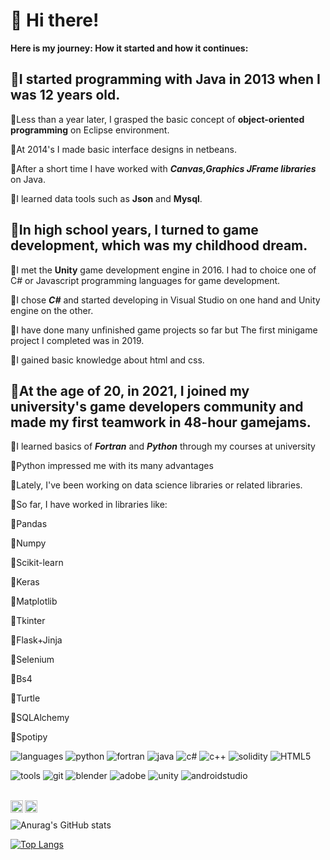 # 👋 Hi there!

  
__Here is my journey: How it started and how it continues:__

## 👶I started programming with __Java__ in 2013 when I was 12 years old. 

🔸Less than a year later, I grasped the basic concept of __object-oriented programming__ on Eclipse environment.

🔸At 2014's I made basic interface designs in netbeans.
	
🔸After a short time I have worked with ___Canvas,Graphics JFrame libraries___ on Java.
	
🔸I learned data tools such as __Json__ and __Mysql__.


## 🧑In high school years, I turned to game development, which was my childhood dream.

🔸I met the __Unity__ game development engine in 2016. I had to choice one of C# or Javascript programming languages for game development.
	
🔸I chose ___C#___ and started developing in Visual Studio on one hand and Unity engine on the other.
	
🔸I have done many unfinished game projects so far but The first minigame project I completed was in 2019.
		
🔸I gained basic knowledge about html and css.

## 🧔‍At the age of 20, in 2021, I joined my university's game developers community and made my first teamwork in __48-hour gamejams.__
  
🔸I learned basics of ___Fortran___ and ___Python___ through my courses at university
	
🔸Python impressed me with its many advantages

🔸Lately, I've been working on data science libraries or related libraries.
	
🔸So far, I have worked in libraries like:


🚩Pandas 
		
🚩Numpy

🚩Scikit-learn	

🚩Keras

🚩Matplotlib 
		
🚩Tkinter 

🚩Flask+Jinja
		
🚩Selenium 

🚩Bs4

🚩Turtle

🚩SQLAlchemy

🚩Spotipy

![languages](https://img.shields.io/static/v1?label=&message=languages:&color=111&style=flat-square)
![python](https://img.shields.io/static/v1?logo=python&label=&message=python&color=36465D&logoColor=AAA&style=flat-square&link=)
![fortran](https://img.shields.io/static/v1?logo=fortran&label=&message=fortran&color=36465D&logoColor=AAA&style=flat-square)
![java](https://img.shields.io/static/v1?logo=java&label=&message=java&color=36465D&logoColor=AAA&style=flat-square)
![c#](https://img.shields.io/static/v1?logo=csharp&label=&message=csharp&color=36465D&logoColor=AAA&style=flat-square)
![c++](https://img.shields.io/static/v1?logo=cplusplus&label=&message=cpp&color=36465D&logoColor=AAA&style=flat-square)
![solidity](https://img.shields.io/static/v1?logo=solidity&label=&message=solidity&color=36465D&logoColor=AAA&style=flat-square)
![HTML5](https://img.shields.io/badge/html5-%23E34F26.svg?style=for-the-badge&logo=html5&logoColor=white)


![tools](https://img.shields.io/static/v1?label=&message=tools:&color=111&style=flat-square)
![git](https://img.shields.io/static/v1?logo=git&label=&message=git&color=111&logoColor=FF0000&style=flat-square)
![blender](https://img.shields.io/static/v1?logo=blender&label=&message=blender&color=111&logoColor=FF0000&style=flat-square)
![adobe](https://img.shields.io/static/v1?logo=adobe&label=&message=adobe&color=111&logoColor=FF0000&style=flat-square)
![unity](https://img.shields.io/static/v1?logo=unity&label=&message=unity&color=111&logoColor=FF0000&style=flat-square) 
![androidstudio](https://img.shields.io/static/v1?logo=androidstudio&label=&message=androidstudio&color=111&logoColor=FF0000&style=flat-square) 

&nbsp;&nbsp;&nbsp;
<a href="https://www.instagram.com/gokay__akcay/">						
	<img align="left" alt="Gokay's Instagram" width="20px" src="https://simpleicons.now.sh/instagram/495f7e" />
</a>				     <a href="https://www.linkedin.com/in/g%C3%B6kay-ak%C3%A7ay-647522188/?locale=en_US">
  <img align="left" alt="Gokay's LinkedIn" width="20px" src="https://simpleicons.now.sh/linkedin/495f7e" />
</a>
&nbsp;&nbsp;&nbsp;

![Anurag's GitHub stats](https://github-readme-stats.vercel.app/api?username=Gokay1904&show_icons=true&theme=buefy)

[![Top Langs](https://github-readme-stats.vercel.app/api/top-langs/?username=Gokay1904&layout=compact)](https://github.com/anuraghazra/github-readme-stats)


